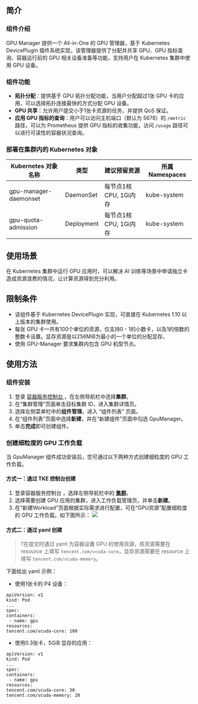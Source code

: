 
## 简介

### 组件介绍

GPU Manager 提供一个 All-in-One 的 GPU 管理器，基于 Kubernetes DevicePlugin 插件系统实现，该管理器提供了分配并共享 GPU、GPU 指标查询、容器运行前的 GPU 相关设备准备等功能，支持用户在 Kubernetes 集群中使用 GPU 设备。

### 组件功能
- **拓扑分配**：提供基于 GPU 拓扑分配功能，当用户分配超过1张 GPU 卡的应用，可以选择拓扑连接最快的方式分配 GPU 设备。
- **GPU 共享**：允许用户提交小于1张卡资源的任务，并提供 QoS 保证。
- **应用 GPU 指标的查询**：用户可以访问主机端口（默认为 5678）的 `/metric` 路径，可以为 Prometheus 提供 GPU 指标的收集功能，访问 `/usage` 路径可以进行可读性的容器状况查询。

### 部署在集群内的 Kubernetes 对象


| Kubernetes 对象名称        | 类型         | 建议预留资源 | 所属 Namespaces |
| --------------------- | ---------- | ------ | ------------ |
| gpu-manager-daemonset | DaemonSet  | 每节点1核 CPU, 1Gi内存     | kube-system  |
| gpu-quota-admission   | Deployment | 每节点1核 CPU, 1Gi内存      | kube-system  |

## 使用场景 

在 Kubernetes 集群中运行 GPU 应用时，可以解决 AI 训练等场景中申请独立卡造成资源浪费的情况，让计算资源得到充分利用。

## 限制条件
- 该组件基于 Kubernetes DevicePlugin 实现，可直接在 Kubernetes 1.10 以上版本的集群使用。
-  每张 GPU 卡一共有100个单位的资源，仅支持0 - 1的小数卡，以及1的倍数的整数卡设置。显存资源是以256MiB为最小的一个单位的分配显存。
- 使用 GPU-Manager 要求集群内包含 GPU 机型节点。



## 使用方法

### 组件安装
1. 登录 [容器服务控制台 ](https://console.qcloud.com/tke2)，在左侧导航栏中选择**集群**。
2. 在“集群管理”页面单击目标集群 ID，进入集群详情页。
3. 选择左侧菜单栏中的**组件管理**，进入 “组件列表” 页面。
4. 在“组件列表”页面中选择**新建**，并在“新建组件”页面中勾选 GpuManager。
5. 单击**完成**即可创建组件。



### 创建细粒度的 GPU 工作负载
当 GpuManager 组件成功安装后，您可通过以下两种方式创建细粒度的 GPU 工作负载。

#### 方式一：通过 TKE 控制台创建
1. 登录容器服务控制台 ，选择左侧导航栏中的 **[集群](https://console.cloud.tencent.com/tke2/cluster)**。
2. 选择需要创建 GPU 应用的集群，进入工作负载管理页，并单击**新建**。
3. 在“新建Workload”页面根据实际需求进行配置，可在“GPU资源”配置细粒度的 GPU 工作负载。如下图所示：
![](https://main.qcloudimg.com/raw/044d6ab9a8c17611f761024c26b6dfde.png)

#### 方式二：通过 yaml 创建
>?在提交时通过 yaml 为容器设置 GPU 的使用资源，核资源需要在 resource 上填写 `tencent.com/vcuda-core`，显存资源需要在 resource 上填写 `tencent.com/vcuda-memory`。

下面给出 yaml 示例：
- 使用1张卡的 P4 设备：
```
apiVersion: v1
kind: Pod
...
spec:
containers:
 - name: gpu
resources:
tencent.com/vcuda-core: 100
```
- 使用0.3张卡，5GiB 显存的应用：
```
apiVersion: v1
kind: Pod
...
spec:
containers:
 - name: gpu
resources:
tencent.com/vcuda-core: 30
tencent.com/vcuda-memory: 20
```

